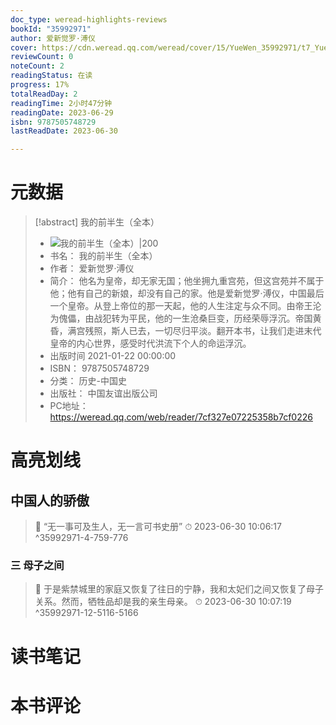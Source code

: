 ```yaml
---
doc_type: weread-highlights-reviews
bookId: "35992971"
author: 爱新觉罗·溥仪
cover: https://cdn.weread.qq.com/weread/cover/15/YueWen_35992971/t7_YueWen_35992971.jpg
reviewCount: 0
noteCount: 2
readingStatus: 在读
progress: 17%
totalReadDay: 2
readingTime: 2小时47分钟
readingDate: 2023-06-29
isbn: 9787505748729
lastReadDate: 2023-06-30

---
```

# 元数据
> [!abstract] 我的前半生（全本）
> - ![ 我的前半生（全本）|200](https://cdn.weread.qq.com/weread/cover/15/YueWen_35992971/t7_YueWen_35992971.jpg)
> - 书名： 我的前半生（全本）
> - 作者： 爱新觉罗·溥仪
> - 简介： 他名为皇帝，却无家无国；他坐拥九重宫苑，但这宫苑并不属于他；他有自己的新娘，却没有自己的家。他是爱新觉罗·溥仪，中国最后一个皇帝。从登上帝位的那一天起，他的人生注定与众不同。由帝王沦为傀儡，由战犯转为平民，他的一生沧桑巨变，历经荣辱浮沉。帝国黄昏，满宫残照，斯人已去，一切尽归平淡。翻开本书，让我们走进末代皇帝的内心世界，感受时代洪流下个人的命运浮沉。
> - 出版时间 2021-01-22 00:00:00
> - ISBN： 9787505748729
> - 分类： 历史-中国史
> - 出版社： 中国友谊出版公司
> - PC地址：https://weread.qq.com/web/reader/7cf327e07225358b7cf0226

# 高亮划线

## 中国人的骄傲

> 📌 “无一事可及生人，无一言可书史册” 
> ⏱ 2023-06-30 10:06:17 ^35992971-4-759-776

### 三 母子之间

> 📌 于是紫禁城里的家庭又恢复了往日的宁静，我和太妃们之间又恢复了母子关系。然而，牺牲品却是我的亲生母亲。 
> ⏱ 2023-06-30 10:07:19 ^35992971-12-5116-5166

# 读书笔记

# 本书评论
